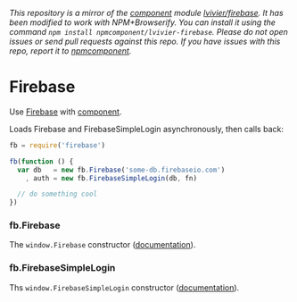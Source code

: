 *This repository is a mirror of the [component](http://component.io) module [lvivier/firebase](http://github.com/lvivier/firebase). It has been modified to work with NPM+Browserify. You can install it using the command `npm install npmcomponent/lvivier-firebase`. Please do not open issues or send pull requests against this repo. If you have issues with this repo, report it to [npmcomponent](https://github.com/airportyh/npmcomponent).*
# Firebase

Use [Firebase](https://firebase.com/) with [component](http://github.com/component/component).

Loads Firebase and FirebaseSimpleLogin asynchronously, then calls back:

```js
fb = require('firebase')

fb(function () {
  var db   = new fb.Firebase('some-db.firebaseio.com')
    , auth = new fb.FirebaseSimpleLogin(db, fn)

  // do something cool
})
```

### fb.Firebase

The `window.Firebase` constructor ([documentation](https://www.firebase.com/docs/javascript/firebase/index.html)).

### fb.FirebaseSimpleLogin

Ths `window.FirebaseSimpleLogin` constructor ([documentation](https://www.firebase.com/docs/security/simple-login-overview.html)).
